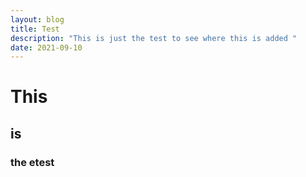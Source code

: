 ```yaml
---
layout: blog
title: Test
description: "This is just the test to see where this is added "
date: 2021-09-10
---
```

# This
## is
### the etest